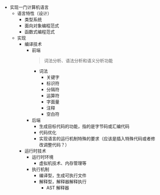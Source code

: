 - 实现一门计算机语言
  - 语言特性（设计）
    - 类型系统
    - 面向对象编程范式
    - 函数式编程范式
  - 实现
    - 编译技术
      - 前端
        > 词法分析、语法分析和语义分析功能
        - 词法
          - 关键字
          - 标识符
          - 分隔符
          - 运算符
          - 字面量
          - 注释
          - 空白符
      - 后端
        - 生成目标代码的功能，指的是字节码或汇编代码
        - 代码优化
        - 实现语言的运行机制特殊的要求（应该是插入特殊代码或者修改调整代码？）
    - 运行时技术
      - 运行时环境
        - 虚拟机技术、内存管理等
      - 执行机制
        - 编译型，生成可执行文件
        - 解释型，解释器解释执行
          - AST 解释器
